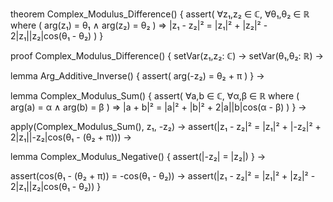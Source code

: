 theorem Complex_Modulus_Difference() {
  assert(
    ∀z₁,z₂ ∈ ℂ,
    ∀θ₁,θ₂ ∈ ℝ where (
      arg(z₁) = θ₁ ∧
      arg(z₂) = θ₂
    ) ⇒
    |z₁ - z₂|² = |z₁|² + |z₂|² - 2|z₁||z₂|cos(θ₁ - θ₂)
  )
}

proof Complex_Modulus_Difference() {
  setVar(z₁,z₂: ℂ) →
  setVar(θ₁,θ₂: ℝ) →
  
  lemma Arg_Additive_Inverse() {
    assert(
      arg(-z₂) = θ₂ + π
    )
  } →

  lemma Complex_Modulus_Sum() {
    assert(
      ∀a,b ∈ ℂ,
      ∀α,β ∈ ℝ where (
        arg(a) = α ∧
        arg(b) = β
      ) ⇒
      |a + b|² = |a|² + |b|² + 2|a||b|cos(α - β)
    )
  } →

  apply(Complex_Modulus_Sum(), z₁, -z₂) →
  assert(|z₁ - z₂|² = |z₁|² + |-z₂|² + 2|z₁||-z₂|cos(θ₁ - (θ₂ + π))) →
  
  lemma Complex_Modulus_Negative() {
    assert(|-z₂| = |z₂|)
  } →
  
  assert(cos(θ₁ - (θ₂ + π)) = -cos(θ₁ - θ₂)) →
  assert(|z₁ - z₂|² = |z₁|² + |z₂|² - 2|z₁||z₂|cos(θ₁ - θ₂))
}